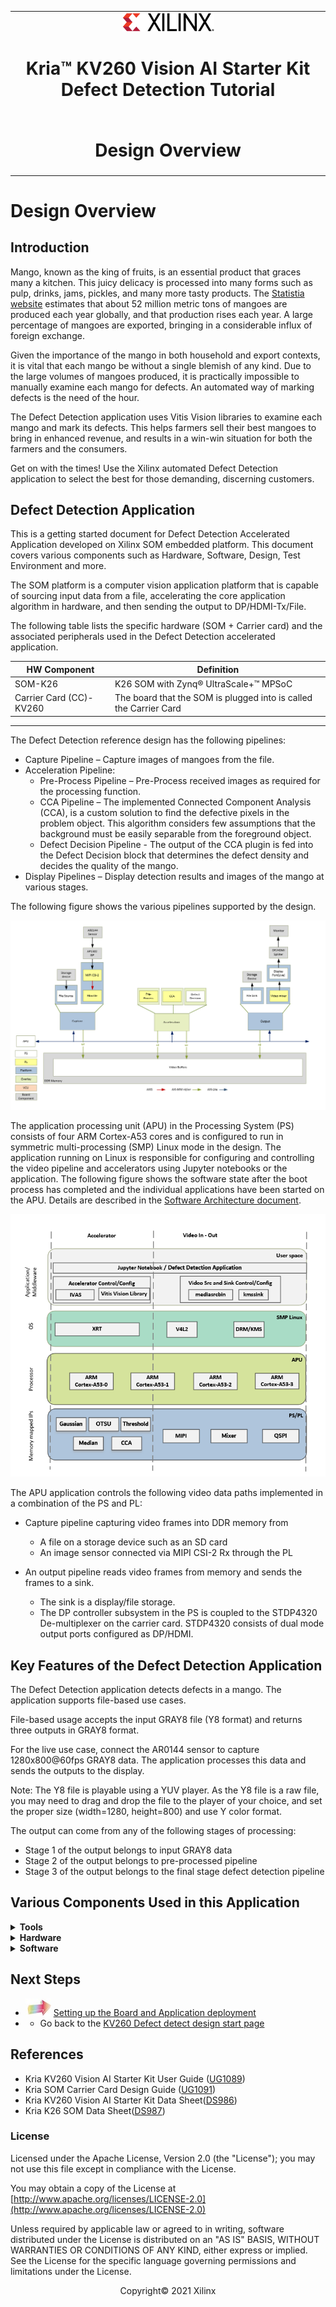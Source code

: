 ﻿<table class="sphinxhide">
 <tr>
   <td align="center"><img src="../../media/xilinx-logo.png" width="30%"/><h1>Kria&trade; KV260 Vision AI Starter Kit Defect Detection Tutorial</h1>
   </td>
 </tr>
 <tr>
 <td align="center"><h1>Design Overview</h1>

 </td>
 </tr>
</table>

# Design Overview

## Introduction

Mango, known as the king of fruits, is an essential product that graces many a kitchen. This juicy delicacy is processed into many forms such as pulp, drinks, jams, pickles, and many more tasty products. The [Statistia website](https://www.statista.com/statistics/577951/world-mango-production/) estimates that about 52 million metric tons of mangoes are produced each year globally, and that production rises each year. A large percentage of mangoes are exported, bringing in a considerable influx of foreign exchange.

Given the importance of the mango in both household and export contexts, it is vital that each mango be without a single blemish of any kind. Due to the large volumes of mangoes produced, it is practically impossible to manually examine each mango for defects. An automated way of marking defects is the need of the hour.

The Defect Detection application uses Vitis Vision libraries to examine each mango and mark its defects. This helps farmers sell their best mangoes to bring in enhanced revenue, and results in a win-win situation for both the farmers and the consumers.

Get on with the times! Use the Xilinx automated Defect Detection application to select the best for those demanding, discerning customers.


## Defect Detection Application 

This is a getting started document for Defect Detection Accelerated Application developed on Xilinx SOM embedded platform. This document covers various components such as Hardware, Software, Design, Test Environment and more.

The SOM platform is a computer vision application platform that is capable of sourcing input data from a file, accelerating the core application algorithm in hardware, and then sending the output to DP/HDMI-Tx/File.

The following table lists the specific hardware (SOM + Carrier card) and the associated peripherals used in the Defect Detection accelerated application.


| HW Component| Definition|
| ----------- | ----------- |
| SOM-K26     | K26 SOM with Zynq® UltraScale+™ MPSoC |
|Carrier Card (CC)-KV260 | The board that the SOM is plugged into is called the Carrier Card| 
____

The Defect Detection reference design has the following pipelines:

* Capture Pipeline – Capture images of mangoes from the file.
* Acceleration Pipeline:
  *	Pre-Process Pipeline – Pre-Process received images as required for the processing function.
  * CCA Pipeline – The implemented Connected Component Analysis (CCA), is a custom solution to find the defective pixels in the problem object. This algorithm considers few assumptions that the background must be easily separable from the foreground object.
  * Defect Decision Pipeline - The output of the CCA plugin is fed into the Defect Decision block that determines the defect density and decides the quality of the mango.
* Display Pipelines – Display detection results and images of the mango at various stages.

The following figure shows the various pipelines supported by the design.

![Pipelines Supported](../../media/defect-detect/pipelines.png)

The application processing unit (APU) in the Processing System (PS) consists of four ARM Cortex-A53 cores and is configured to run in symmetric multi-processing (SMP) Linux mode in the  design. The application running on Linux is responsible for configuring and controlling the video pipeline and accelerators using Jupyter notebooks or the application. The following figure shows the software state after the boot process has completed and the individual applications have been started on the APU. Details are described in the [Software Architecture document](sw_arch_platform_dd.md).

![Software state after application is running](../../media/defect-detect/software_state.png)

The APU application controls the following video data paths implemented in a combination of the PS and PL:

* Capture pipeline capturing video frames into DDR memory from
   * A file on a storage device such as an SD card
   * An image sensor connected via MIPI CSI-2 Rx through the PL

* An output pipeline reads video frames from memory and sends the frames to a sink.
   * The sink is a display/file storage.
   * The DP controller subsystem in the PS is coupled to the STDP4320 De-multiplexer on the carrier card. STDP4320 consists of dual mode output ports configured as DP/HDMI.

## Key Features of the Defect Detection Application

The Defect Detection application detects defects in a mango. The application supports file-based use cases.

File-based usage accepts the input GRAY8 file (Y8 format) and returns three outputs in GRAY8 format.

For the live use case, connect the AR0144 sensor to capture 1280x800@60fps GRAY8 data. The application processes this data and sends the outputs to the display.

Note: The Y8 file is playable using a YUV player. As the Y8 file is a raw file, you may need to drag and drop the file to the player of your choice, and set the proper size (width=1280, height=800) and use Y color format.

The output can come from any of the following stages of processing:

* Stage 1 of the output belongs to input GRAY8 data
* Stage 2 of the output belongs to pre-processed pipeline
* Stage 3 of the output belongs to the final stage defect detection pipeline


## Various Components Used in this Application

<details>
 <summary><b>Tools</b></summary>

* Xilinx Tools
  * Vitis&trade;: 2021.1 (Early development is 2020.2.2)
  * PetaLinux&trade;: 2021.1 (Early development is 2020.2.2)
  * SOM Vitis platform which will be provided by Xilinx.
  * Vivado&trade; tool: 2021.1(Early development is 2020.2.2)

  </details>

<details>
 <summary><b>Hardware</b></summary>

* Hardware Components

  * Target platforms and extensions

    * Kria&trade; KV260 Vision AI Starter Kit including:

      * [On Semi AP1302 Image Signal Processor](https://www.onsemi.com/products/sensors/image-sensors-processors/image-processors/ap1302) on the carrier card
      * DP splitter on the carrier card
      * [On Semi AR0144 CMOS Image sensor](https://www.onsemi.com/products/sensors/image-sensors-processors/image-sensors/ar0144cs)

  

  * Hardware interfaces and IP
    * Video Inputs
      * File
      * MIPI CSI-2 RX
   
    * Video Outputs
      * File
      * DisplayPort/HDMI

    * Auxiliary Peripherals
      * QSPI
      * SD
      * I2C
      * UART
      * Ethernet
      * General-purpose I/O (GPIO)
</details>

<details>
 <summary><b>Software</b></summary>

* Software Components

  * Video Processing: Vitis Vision library accelerator functions

  * Operating System
    * APU: SMP Linux
  * Linux Kernel Subsystems
    * Video Source: Video4 Linux (V4L2)
    * Display: Direct Rendering Manager (DRM)/Kernel Mode Setting (KMS)

  * Linux User Space Frameworks
    * Jupyter Notebook
    * GStreamer / Xilinx IVAS
    * Xilinx runtime (XRT)

</details>

## Next Steps

* ![right arrow](../../media/defect-detect/next.jpg) [Setting up the Board and Application deployment](app_deployment_dd.md)
* * Go back to the [KV260 Defect detect design start page](../defectdetect_landing)


## References

* Kria KV260 Vision AI Starter Kit User Guide ([UG1089](https://www.xilinx.com/docs/cgi-bin/rdoc?t=som-doc;v=latest;d=ug1089-kv260-starter-kit.pdf))
* Kria SOM Carrier Card Design Guide ([UG1091](https://www.xilinx.com/cgi-bin/docs/rdoc?t=som-doc;d=ug1091-carrier-card-design.pdf))
* Kria KV260 Vision AI Starter Kit Data Sheet([DS986](https://www.xilinx.com/cgi-bin/docs/ndoc?t=data_sheets;d=ds986-kv260-starter-kit.pdf))
* Kria K26 SOM Data Sheet([DS987]( https://www.xilinx.com/cgi-bin/docs/ndoc?t=data_sheets;d=ds987-k26-som.pdf))

### License

Licensed under the Apache License, Version 2.0 (the "License"); you may not use this file except in compliance with the License.

You may obtain a copy of the License at
[http://www.apache.org/licenses/LICENSE-2.0](http://www.apache.org/licenses/LICENSE-2.0)


Unless required by applicable law or agreed to in writing, software distributed under the License is distributed on an "AS IS" BASIS, WITHOUT WARRANTIES OR CONDITIONS OF ANY KIND, either express or implied. See the License for the specific language governing permissions and limitations under the License.

<p align="center">Copyright&copy; 2021 Xilinx</p>
